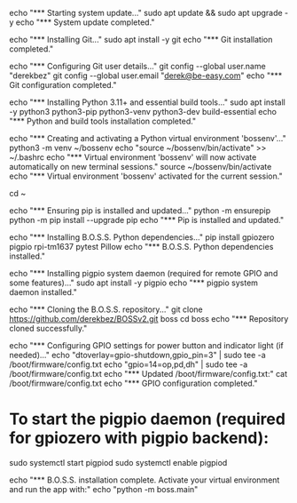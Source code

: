 echo "*** Starting system update..."
sudo apt update && sudo apt upgrade -y
echo "*** System update completed."

echo "*** Installing Git..."
sudo apt install -y git
echo "*** Git installation completed."

echo "*** Configuring Git user details..."
git config --global user.name "derekbez"
git config --global user.email "derek@be-easy.com"
echo "*** Git configuration completed."

echo "*** Installing Python 3.11+ and essential build tools..."
sudo apt install -y python3 python3-pip python3-venv python3-dev build-essential
echo "*** Python and build tools installation completed."

echo "*** Creating and activating a Python virtual environment 'bossenv'..."
python3 -m venv ~/bossenv
echo "source ~/bossenv/bin/activate" >> ~/.bashrc
echo "*** Virtual environment 'bossenv' will now activate automatically on new terminal sessions."
source ~/bossenv/bin/activate
echo "*** Virtual environment 'bossenv' activated for the current session."

cd ~

echo "*** Ensuring pip is installed and updated..."
python -m ensurepip
python -m pip install --upgrade pip
echo "*** Pip is installed and updated."

echo "*** Installing B.O.S.S. Python dependencies..."
pip install gpiozero pigpio rpi-tm1637 pytest Pillow
echo "*** B.O.S.S. Python dependencies installed."

echo "*** Installing pigpio system daemon (required for remote GPIO and some features)..."
sudo apt install -y pigpio
echo "*** pigpio system daemon installed."

echo "*** Cloning the B.O.S.S. repository..."
git clone https://github.com/derekbez/BOSSv2.git boss
cd boss
echo "*** Repository cloned successfully."

echo "*** Configuring GPIO settings for power button and indicator light (if needed)..."
echo "dtoverlay=gpio-shutdown,gpio_pin=3" | sudo tee -a /boot/firmware/config.txt
echo "gpio=14=op,pd,dh" | sudo tee -a /boot/firmware/config.txt
echo "*** Updated /boot/firmware/config.txt:"
cat /boot/firmware/config.txt
echo "*** GPIO configuration completed."

# To start the pigpio daemon (required for gpiozero with pigpio backend):
sudo systemctl start pigpiod
sudo systemctl enable pigpiod

echo "*** B.O.S.S. installation complete. Activate your virtual environment and run the app with:"
echo "python -m boss.main"

